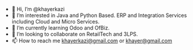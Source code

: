 - 👋 Hi, I’m @khayerkazi
- 👀 I’m interested in Java and Python Based. ERP and Integration Services including Cloud and Micro Services.
- 🌱 I’m currently learning Odoo and OfBiz.
- 💞️ I’m looking to collaborate on RetailTech and 3LPS.
- 📫 How to reach me khayerkazi@gmail.com or khayer@gmail.com

<!---
khayerkazi/khayerkazi is a ✨ special ✨ repository because its `README.md` (this file) appears on your GitHub profile.
You can click the Preview link to take a look at your changes.
--->
